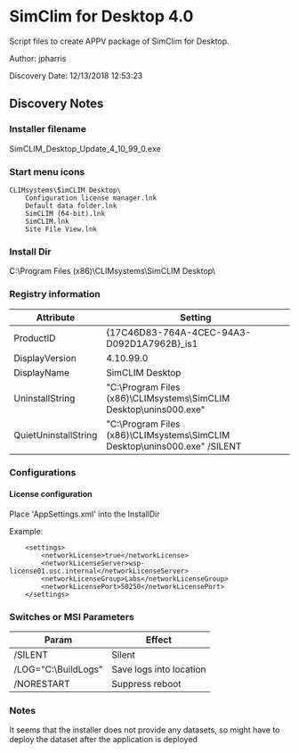 # SimClim for Desktop 4.0
Script files to create APPV package of SimClim for Desktop.

Author: jpharris

Discovery Date: 12/13/2018 12:53:23

## Discovery Notes

### Installer filename

SimCLIM_Desktop_Update_4_10_99_0.exe

### Start menu icons

    CLIMsystems\SimCLIM Desktop\
        Configuration license manager.lnk
        Default data folder.lnk
        SimCLIM (64-bit).lnk
        SimCLIM.lnk
        Site File View.lnk

### Install Dir

C:\Program Files (x86)\CLIMsystems\SimCLIM Desktop\

### Registry information

| Attribute            | Setting                                                                   |
|----------------------|---------------------------------------------------------------------------|
| ProductID            | {17C46D83-764A-4CEC-94A3-D092D1A7962B}_is1                                |
| DisplayVersion       | 4.10.99.0                                                                 |
| DisplayName          | SimCLIM Desktop                                                           |
| UninstallString      | "C:\Program Files (x86)\CLIMsystems\SimCLIM Desktop\unins000.exe"         |
| QuietUninstallString | "C:\Program Files (x86)\CLIMsystems\SimCLIM Desktop\unins000.exe" /SILENT |

### Configurations

#### License configuration

Place 'AppSettings.xml' into the InstallDir

Example:

        <settings>
            <networkLicense>true</networkLicense>
            <networkLicenseServer>wsp-license01.usc.internal</networkLicenseServer>
            <networkLicenseGroup>Labs</networkLicenseGroup>
            <networkLicensePort>50250</networkLicensePort>
        </settings>

### Switches or MSI Parameters

| Param               | Effect                  |
|---------------------|-------------------------|
| /SILENT             | Silent                  |
| /LOG="C:\BuildLogs" | Save logs into location |
| /NORESTART          | Suppress reboot         |


### Notes

It seems that the installer does not provide any datasets, so might have to deploy 
the dataset after the application is deployed
